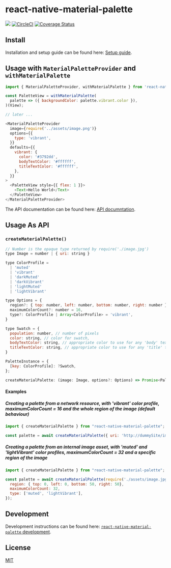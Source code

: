 # react-native-material-palette

> 

<a title="Join on Slack" href="https://slack.callstack.io"><img src="https://slack.callstack.io/badge.svg" /></a> [![CircleCI](https://circleci.com/gh/callstack-io/react-native-material-palette/tree/master.svg?style=shield)](https://circleci.com/gh/callstack-io/react-native-material-palette/tree/master) [![Coverage Status](https://coveralls.io/repos/github/callstack-io/react-native-material-palette/badge.svg?branch=master)](https://coveralls.io/github/callstack-io/react-native-material-palette?branch=master)

## Install

Installation and setup guide can be found here: [Setup guide](./docs/SETUP.md).

## Usage with `MaterialPaletteProvider` and `withMaterialPalette`

```javascript
import { MaterialPaletteProvider, withMaterialPalette } from 'react-native-material-palette';

const PaletteView = withMaterialPalette(
  palette => ({ backgroundColor: palette.vibrant.color }),
)(View);

// later ...

<MaterialPaletteProvider
  image={require('../assets/image.png')}
  options={{
    type: 'vibrant',
  }}
  defaults={{
    vibrant: {
      color: '#3792dd',
      bodyTextColor: '#ffffff',
      titleTextColor: '#ffffff',
    },
  }}
>
  <PaletteView style={{ flex: 1 }}>
    <Text>Hello World</Text>
  </PaletteView>
</MaterialPaletteProvider>
```

The API documentation can be found here: [API documntation](./docs/API.md).

## Usage As API

### `createMaterialPalette()`

```js
// Number is the opaque type returned by require('./image.jpg')
type Image = number | { uri: string }

type ColorProfile =
  | 'muted'
  | 'vibrant'
  | 'darkMuted'
  | 'darkVibrant'
  | 'lightMuted'
  | 'lightVibrant'

type Options = {
  region?: { top: number, left: number, bottom: number, right: number },
  maximumColorCount?: number = 16,
  type?: ColorProfile | Array<ColorProfile> = 'vibrant',
}

type Swatch = {
  population: number, // number of pixels
  color: string, // color for swatch,
  bodyTextColor: string, // appropriate color to use for any 'body' text
  titleTextColor: string, // appropriate color to use for any 'title' text
}

PaletteInstance = {
  [key: ColorProfile]: ?Swatch,
};

createMaterialPalette: (image: Image, options?: Options) => Promise<PaletteInstance>
```

#### Examples

##### Creating a palette from a network resource, with 'vibrant' color profile, maximumColorCount = 16 and the whole region of the image (default behaviour) 
```js
import { createMaterialPalette } from "react-native-material-palette";

const palette = await createMaterialPalette({ uri: 'http://dummySite/images/yummy.jpg' });
```

##### Creating a palette from an internal image asset, with 'muted' and 'lightVibrant' color profiles, maximumColorCount = 32 and a specific region of the image
```js
import { createMaterialPalette } from "react-native-material-palette";

const palette = await createMaterialPalette(require('./assets/image.jpg'), {
  region: { top: 0, left: 0, bottom: 50, right: 50},
  maximumColorCount: 32,
  type: ['muted', 'lightVibrant'],
});
```

## Development

Development instructions can be found here: [`react-native-material-palette` development](./docs/DEVELOPMENT.md).

## License

[MIT](./LICENSE)
